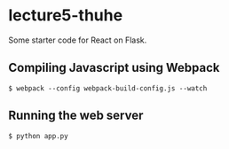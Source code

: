 # lecture5-thuhe

Some starter code for React on Flask.

## Compiling Javascript using Webpack

```$ webpack --config webpack-build-config.js --watch```

## Running the web server

```$ python app.py```